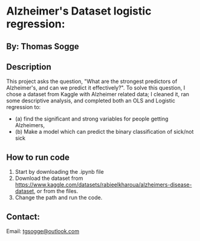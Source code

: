 # Alzheimer's Dataset logistic regression:
## By: Thomas Sogge

##  Description

This project asks the question, "What are the strongest predictors of Alzheimer's, and can we predict it effectively?". 
To solve this question, I chose a dataset from Kaggle with Alzheimer related data; I cleaned it, ran some descriptive analysis,
and completed both an OLS and Logistic regression to:
- (a) find the significant and strong variables for people getting Alzheimers,
- (b) Make a model which can predict the binary classification of sick/not sick

## How to run code

1. Start by downloading the .ipynb file
2. Download the dataset from https://www.kaggle.com/datasets/rabieelkharoua/alzheimers-disease-dataset, or from the files.
3. Change the path and run the code.

## Contact:
Email: tgsogge@outlook.com
